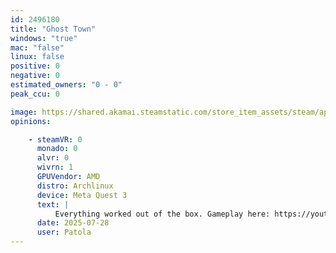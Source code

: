 ```yaml
---
id: 2496180
title: "Ghost Town"
windows: "true"
mac: "false"
linux: false
positive: 0
negative: 0
estimated_owners: "0 - 0"
peak_ccu: 0

image: https://shared.akamai.steamstatic.com/store_item_assets/steam/apps/2496180/header.jpg?t=1721725925
opinions:

    - steamVR: 0
      monado: 0
      alvr: 0
      wivrn: 1
      GPUVendor: AMD
      distro: Archlinux
      device: Meta Quest 3
      text: |
          Everything worked out of the box. Gameplay here: https://youtu.be/3Ygl-lhiCKc
      date: 2025-07-28
      user: Patola
---
```

